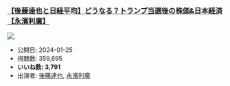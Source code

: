 ### [【後藤達也と日経平均】どうなる？トランプ当選後の株価&日本経済【永濱利廣】](https://www.youtube.com/watch?v=_MyHn19J_t4)
[![](https://img.youtube.com/vi/_MyHn19J_t4/sddefault.jpg)](https://www.youtube.com/watch?v=_MyHn19J_t4)
-   公開日: 2024-01-25
-   視聴数: 359,695
-   **いいね数: 3,791**
-   出演者: [後藤達也](/rehacq_fan/people/後藤達也 "wikilink"), [永濱利廣](/rehacq_fan/people/永濱利廣 "wikilink")
